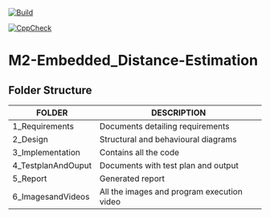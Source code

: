 [![Build](https://github.com/SharonGladys-31/M2-Embedded_Distance-Estimation/actions/workflows/makefile.yml/badge.svg)](https://github.com/SharonGladys-31/M2-Embedded_Distance-Estimation/actions/workflows/makefile.yml)

[![CppCheck](https://github.com/SharonGladys-31/M2-Embedded_Distance-Estimation/actions/workflows/cpp_check.yml/badge.svg)](https://github.com/SharonGladys-31/M2-Embedded_Distance-Estimation/actions/workflows/cpp_check.yml)

# M2-Embedded_Distance-Estimation


Folder Structure
-----------------------


| FOLDER               | DESCRIPTION                                   |
|-----------           | -------------                                 |
|1_Requirements        | Documents detailing requirements              |
|2_Design              | Structural and behavioural diagrams           |
|3_Implementation      | Contains all the code                         |
|4_TestplanAndOuput    | Documents with test plan and output           |
|5_Report              | Generated report                              |
|6_ImagesandVideos     | All the images and program execution video    |
